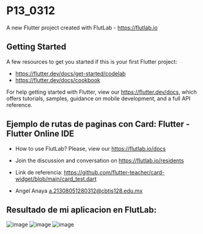 # P13_0312

A new Flutter project created with FlutLab - https://flutlab.io

## Getting Started

A few resources to get you started if this is your first Flutter project:

- https://flutter.dev/docs/get-started/codelab
- https://flutter.dev/docs/cookbook

For help getting started with Flutter, view our
https://flutter.dev/docs, which offers tutorials,
samples, guidance on mobile development, and a full API reference.

## Ejemplo de rutas de paginas con Card: Flutter - Flutter Online IDE

- How to use FlutLab? Please, view our https://flutlab.io/docs
- Join the discussion and conversation on https://flutlab.io/residents

- Link de referencia: https://github.com/flutter-teacher/card-widget/blob/main/card_test.dart
- Angel Anaya a.21308051280312@cbtis128.edu.mx

## Resultado de mi aplicacion en FlutLab: 
![image](https://github.com/AnayaMarinAngelAlejandro/P14_Router_0312/assets/143743148/422dc893-a27a-4a53-bfc2-44a68b1f0283)
![image](https://github.com/AnayaMarinAngelAlejandro/P14_Router_0312/assets/143743148/50b87c47-b6d4-43a1-bfb1-375770635d71)
![image](https://github.com/AnayaMarinAngelAlejandro/P14_Router_0312/assets/143743148/18b2fb68-d3da-4de0-a690-6c6210f0e630)



